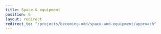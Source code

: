 ```yaml
---
title: Space & equipment
position: 6
layout: redirect
redirect_to: "/projects/becoming-odd/space-and-equipment/approach"
---
```

